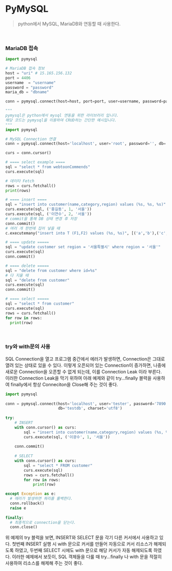 # PyMySQL

> python에서 MySQL, MariaDB와 연동할 때 사용한다.

</br>

### MariaDB 접속

```python
import pymysql

# MariaDB 접속 정보
host = "uri" # 15.165.156.132
port = 4406
username  = "username"
password = "password"
maria_db = "dbname"

conn = pymysql.connect(host=host, port=port, user=username, password=password, db=maria_db, charset='utf8')

"""
pymysql은 python에서 mysql 연동을 위한 라이브러리 입니다.
해당 코드는 pymysql을 이용하여 CRUD하는 간단한 예시입니다.
"""
import pymysql

# MySQL Connection 연결
conn = pymysql.connect(host='localhost', user='root', password='', db='test', charset='utf8')

curs = conn.cursor()

# ==== select example ====
sql = "select * from webtoonCommends"
curs.execute(sql)

# 데이타 Fetch
rows = curs.fetchall()
print(rows)

# ==== insert ====
sql = "insert into customer(name,category,region) values (%s, %s, %s)"
curs.execute(sql, ('홍길동', 1, '서울'))
curs.execute(sql, ('이연수', 2, '서울'))
# commit을 통해 DB 상태 변경 후 저장
conn.commit()
# 여러 개 한번에 집어 넣을 때
c.executemany("insert into T (F1,F2) values (%s, %s)", [('a','b'),('c','d')])

# ==== update =====
sql = "update customer set region = '서울특별시' where region = '서울'"
curs.execute(sql)
conn.commit()

# ==== delete =====
sql = "delete from customer where id=%s"
# 다 지울 때
sql = "delete from customer"
curs.execute(sql)
conn.commit()

# ==== select =====
sql = "select * from customer"
curs.execute(sql)
rows = curs.fetchall()
for row in rows:
  print(row)
```

</br>

### try와 with문의 사용

SQL Connection을 열고 프로그램 중간에서 에러가 발생하면, Connection은 그대로 열려 있는 상태로 있을 수 있다. 이렇게 오픈되어 있는 Connection이 증가하면, 나중에 새로운 Connection을 오픈할 수 없게 되는데, 이를 Connection Leak 이라 부른다. 이러한 Connection Leak을 막기 위하여 아래 예제와 같이 try...finally 블력을 사용하여 finally에서 항상 Conneciton을 Close해 주는 것이 좋다.

```python
import pymysql
 
conn = pymysql.connect(host='localhost', user='tester', password='7890',
                       db='testdb', charset='utf8')
 
try:
    # INSERT
    with conn.cursor() as curs:
        sql = "insert into customer(name,category,region) values (%s, %s, %s)"
        curs.execute(sql, ('이광수', 1, '서울'))
 
    conn.commit()
 
    # SELECT
    with conn.cursor() as curs:
        sql = "select * FROM customer"
        curs.execute(sql)
        rows = curs.fetchall()
        for row in rows:
            print(row)

except Exception as e:
  # 에러가 발생하면 쿼리를 롤백한다.
  conn.rollback()
  raise e
 
finally:
  # 최종적으로 connection을 닫는다.
  conn.close()
```

위 예제의 try 블럭을 보면, INSERT와 SELECT 문을 각기 다른 커서에서 사용하고 있다. 첫번째 INSERT 실행 시 with 문으로 커서를 만들어 자동으로 커서 리소스가 해제되도록 하였고, 두번째 SELECT 시에도 with 문으로 해당 커서가 자동 해제되도록 하였다. 이러한 예제에서 보듯이, SQL 객체들을 다룰 때 try...finally 나 with 문을 적절히 사용하여 리소스를 해제해 주는 것이 좋다.

